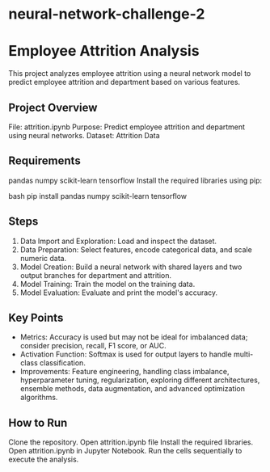 # neural-network-challenge-2

# Employee Attrition Analysis
This project analyzes employee attrition using a neural network model to predict employee attrition and department based on various features.

## Project Overview
File: attrition.ipynb
Purpose: Predict employee attrition and department using neural networks.
Dataset: Attrition Data

## Requirements
pandas
numpy
scikit-learn
tensorflow
Install the required libraries using pip:

bash
pip install pandas numpy scikit-learn tensorflow


## Steps
1. Data Import and Exploration: Load and inspect the dataset.
2. Data Preparation: Select features, encode categorical data, and scale numeric data.
3. Model Creation: Build a neural network with shared layers and two output branches for department and attrition.
4. Model Training: Train the model on the training data.
5. Model Evaluation: Evaluate and print the model's accuracy.
   
## Key Points
- Metrics: Accuracy is used but may not be ideal for imbalanced data; consider precision, recall, F1 score, or AUC.
- Activation Function: Softmax is used for output layers to handle multi-class classification.
- Improvements: Feature engineering, handling class imbalance, hyperparameter tuning, regularization, exploring different architectures, ensemble methods, data augmentation, and advanced optimization algorithms.
  
## How to Run
Clone the repository.
Open attrition.ipynb file 
Install the required libraries.
Open attrition.ipynb in Jupyter Notebook.
Run the cells sequentially to execute the analysis.
